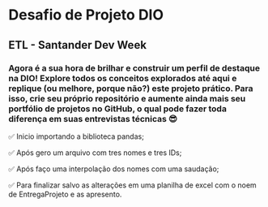 # Desafio de Projeto DIO

## ETL - Santander Dev Week

### Agora é a sua hora de brilhar e construir um perfil de destaque na DIO! Explore todos os conceitos explorados até aqui e replique (ou melhore, porque não?) este projeto prático. Para isso, crie seu próprio repositório e aumente ainda mais seu portfólio de projetos no GitHub, o qual pode fazer toda diferença em suas entrevistas técnicas 😎

✅ Inicio importando a biblioteca pandas;

✅ Após gero um arquivo com tres nomes e tres IDs;

✅ Após faço uma interpolação dos nomes com uma saudação;

✅ Para finalizar salvo as alterações em uma planilha de excel com o noem de EntregaProjeto e as apresento.